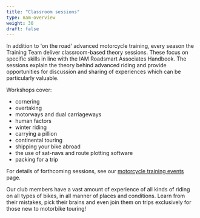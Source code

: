 ```yaml
---
title: "Classroom sessions"
type: nam-overview
weight: 30
draft: false
---
```


In addition to 'on the road' advanced motorcycle training, every season the Training Team deliver classroom-based theory sessions. These focus on specific skills in line with the IAM Roadsmart Associates Handbook. The sessions explain the theory behind advanced riding and provide opportunities for discussion and sharing of experiences which can be particularly valuable.

Workshops cover:

- cornering
- overtaking
- motorways and dual carriageways
- human factors
- winter riding
- carrying a pillion
- continental touring
- shipping your bike abroad
- the use of sat-navs and route plotting software
- packing for a trip

For details of forthcoming sessions, see our [motorcycle training events](https://namrider.com/event_types/training/ "Go to our motorcycle training events page") page.

Our club members have a vast amount of experience of all kinds of riding on all types of bikes, in all manner of places and conditions. Learn from their mistakes, pick their brains and even join them on trips exclusively for those new to motorbike touring!

